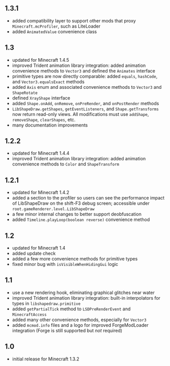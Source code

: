 ## 1.3.1
- added compatibility layer to support other mods that proxy
  `Minecraft.mcProfiler`, such as LiteLoader
- added `AnimatedValue` convenience class

## 1.3
- updated for Minecraft 1.4.5
- improved Trident animation library integration: added animation convenience
  methods to `Vector3` and defined the `Animates` interface
- primitive types are now directly comparable: added `equals`, `hashCode`, and
  `Vector3.equalsExact` methods
- added `Axis` enum and associated convenience methods to `Vector3` and
  `ShapeRotate`
- defined `XrayShape` interface
- added `Shape.onAdd`, `onRemove`, `onPreRender`, and `onPostRender` methods
- `LibShapeDraw.getShapes`, `getEventListeners`, and `Shape.getTransforms` now
  return read-only views. All modifications must use `addShape`, `removeShape`,
  `clearShapes`, etc.
- many documentation improvements

## 1.2.2
- updated for Minecraft 1.4.4
- improved Trident animation library integration: added animation convenience
  methods to `Color` and `ShapeTransform`

## 1.2.1
- updated for Minecraft 1.4.2
- added a section to the profiler so users can see the performance impact of
  LibShapeDraw on the shift-F3 debug screen; accessible under
  `root.gameRenderer.level.LibShapeDraw`
- a few minor internal changes to better support deobfuscation
- added `Timeline.playLoop(boolean reverse)` convenience method

## 1.2
- updated for Minecraft 1.4
- added update check
- added a few more convenience methods for primitive types
- fixed minor bug with `isVisibleWhenHidingGui` logic

## 1.1
- use a new rendering hook, eliminating graphical glitches near water
- improved Trident animation library integration: built-in interpolators for
  types in `libshapedraw.primitive`
- added `getPartialTick` method to `LSDPreRenderEvent` and `MinecraftAccess`
- added many other convenience methods, especially for `Vector3`
- added `mcmod.info` files and a logo for improved ForgeModLoader integration
  (Forge is still supported but *not* required)

## 1.0
- initial release for Minecraft 1.3.2
